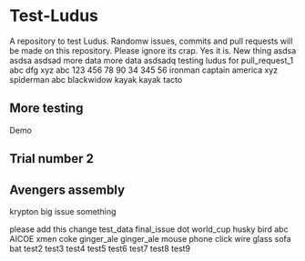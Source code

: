# Test-Ludus
A repository to test Ludus. Randomw issues, commits and pull requests will be made on this repository. Please ignore its crap. Yes it is.
New thing
asdsa
asdsa
asdsad
more data
more data
asdsadq
testing ludus for pull_request_1
abc
dfg
xyz
abc
123
456
78
90
34
345
56
ironman
captain america
xyz
spiderman
abc
blackwidow
kayak
kayak
tacto

## More testing
Demo
## Trial number 2

## Avengers assembly
krypton
big issue
something


please add this change
test_data
final_issue
dot
world_cup
husky
bird
abc
AICOE
xmen
coke
ginger_ale
ginger_ale
mouse
phone
click
wire
glass
sofa
bat
test2
test3
test4
test5
test6
test7
test8
test9
